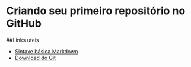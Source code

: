 # Criando seu primeiro repositório no GitHub

##Links uteis

- [Sintaxe básica Markdown](https://www.markdownguide.org/basic-syntax/)
- [Download do Git](https://git-scm.com/downloads)
